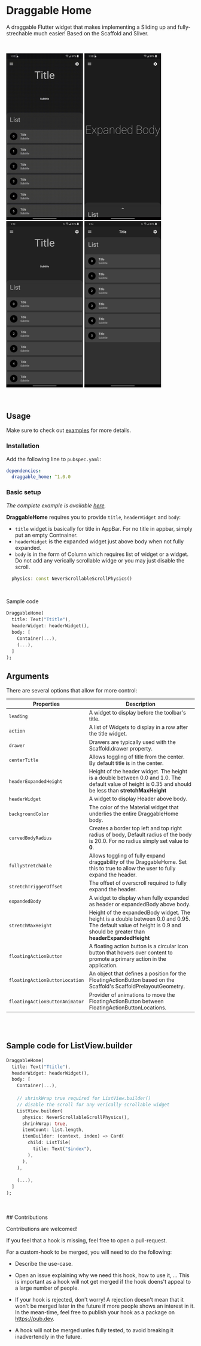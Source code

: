 # Draggable Home

A draggable Flutter widget that makes implementing a Sliding up and fully-strechable much easier! Based on the Scaffold and Sliver.

<br>

<p>
<img width="205px" alt="Example" src="https://github.com/4-alok/draggable_home/raw/main/screenshots/example.gif"/>
<img width="205px" alt="Example" src="https://github.com/4-alok/draggable_home/raw/main/screenshots/1.jpg"/>
<img width="205px" alt="Example" src="https://github.com/4-alok/draggable_home/raw/main/screenshots/2.png"/>
<img width="205px" alt="Example" src="https://github.com/4-alok/draggable_home/raw/main/screenshots/3.png"/>
</p>
<br>

## Usage

Make sure to check out [examples](https://github.com/) for more details.

### Installation

Add the following line to `pubspec.yaml`:

```yaml
dependencies:
  draggable_home: ^1.0.0
```

### Basic setup

*The complete example is available [here](https://github.com/).*

**DraggableHome** requires you to provide `title`, `headerWidget` and `body`:
* `title` widget is basically for title in AppBar. For no title in appbar, simply put an empty Contnainer.
* `headerWidget` is the expanded widget  just above body when not fully expanded.
* `body` is in the form of Column which requires list of widget or a widget. Do not add any verically scrollable widge or you may just disable the scroll.
```dart
  physics: const NeverScrollableScrollPhysics()
```
<br>

Sample code
```dart
DraggableHome(
  title: Text("Ttitle"),
  headerWidget: headerWidget(),
  body: [
    Container(...),
    (...),
  ]
);
```

## Arguments
There are several options that allow for more control:

|  Properties  |   Description   |
|--------------|-----------------|
| `leading` | A widget to display before the toolbar's title. |
| `action` | A list of Widgets to display in a row after the title widget. |
| `drawer` | Drawers are typically used with the Scaffold.drawer property. |
| `centerTitle` | Allows toggling of title from the center. By default title is in the center.|
| `headerExpandedHeight` | Height of the header widget. The height is a double between 0.0 and 1.0. The default value of height is 0.35 and should be less than **stretchMaxHeight** |
| `headerWidget` | A widget to display Header above body. |
| `backgroundColor` | The color of the Material widget that underlies the entire DraggableHome body. |
| `curvedBodyRadius` | Creates a border top left and top right radius of body, Default radius of the body is 20.0. For no radius simply set value to **0**.|
| `fullyStretchable` | Allows toggling of fully expand draggability of the DraggableHome. Set this to true to allow the user to fully expand the header. |
| `stretchTriggerOffset` | The offset of overscroll required to fully expand the header.|
| `expandedBody` | A widget to display when fully expanded as header or expandedBody above body. |
| `stretchMaxHeight` | Height of the expandedBody widget. The height is a double between 0.0 and 0.95. The default value of height is 0.9 and should be greater than **headerExpandedHeight**  |
| `floatingActionButton` | A floating action button is a circular icon button that hovers over content to promote a primary action in the application. |
| `floatingActionButtonLocation` | An object that defines a position for the FloatingActionButton based on the Scaffold's ScaffoldPrelayoutGeometry.|
| `floatingActionButtonAnimator` | Provider of animations to move the FloatingActionButton between FloatingActionButtonLocations. |


<br>
<br>


## Sample code for ListView.builder

```dart
DraggableHome(
  title: Text("Ttitle"),
  headerWidget: headerWidget(),
  body: [
    Container(...),

    // shrinkWrap true required for ListView.builder()
    // disable the scroll for any verically scrollable widget
    ListView.builder(
      physics: NeverScrollableScrollPhysics(),
      shrinkWrap: true,
      itemCount: list.length,
      itemBuilder: (context, index) => Card(
        child: ListTile(
          title: Text("$index"),
        ),
      ),
    ),

    (...),
  ]
);
```
<br>
<br>
## Contributions

Contributions are welcomed!

If you feel that a hook is missing, feel free to open a pull-request.

For a custom-hook to be merged, you will need to do the following:

- Describe the use-case.

-  Open an issue explaining why we need this hook, how to use it, ...
  This is important as a hook will not get merged if the hook doens't appeal to
  a large number of people.

-  If your hook is rejected, don't worry! A rejection doesn't mean that it won't
  be merged later in the future if more people shows an interest in it.
  In the mean-time, feel free to publish your hook as a package on https://pub.dev.

-  A hook will not be merged unles fully tested, to avoid breaking it inadvertendly
  in the future.